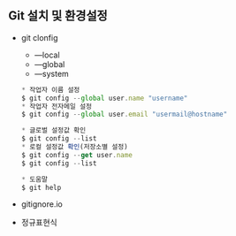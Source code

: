 ## Git 설치 및 환경설정

- git clonfig
    - —local
    - —global
    - —system
    
    ```jsx
    * 작업자 이름 설정
    $ git config --global user.name "username"
    * 작업자 전자메일 설정
    $ git config --global user.email "usermail@hostname"
    
    * 글로벌 설정값 확인
    $ git config --list
    * 로컬 설정값 확인(저장소별 설정)
    $ git config --get user.name
    $ git config --list
    
    * 도움말
    $ git help
    ```
    
- gitignore.io
- 정규표현식